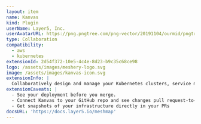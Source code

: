 ```yaml
---
layout: item
name: Kanvas
kind: Plugin
userName: Layer5, Inc.
userAvatarURL: https://png.pngtree.com/png-vector/20191104/ourmid/pngtree-businessman-avatar-cartoon-style-png-image_1953664.jpg
type: Collaboration
compatibility: 
  - aws
  - kubernetes
extensionId: 2d54f372-10e5-4c4e-8d23-b9c35c68ce98
logo: /assets/images/meshery-logo.svg
image: /assets/images/kanvas-icon.svg
extensionInfo: |
  Collaboratively design and manage your Kubernetes clusters, service mesh deployments, and cloud native apps. Kanvas is now in private beta.
extensionCaveats: |
  - See your deployment before you merge.
  - Connect Kanvas to your GitHub repo and see changes pull request-to-pull request
  - Get snapshots of your infrastructure directly in your PRs
docsURL: 'https://docs.layer5.io/meshmap'
---
```


